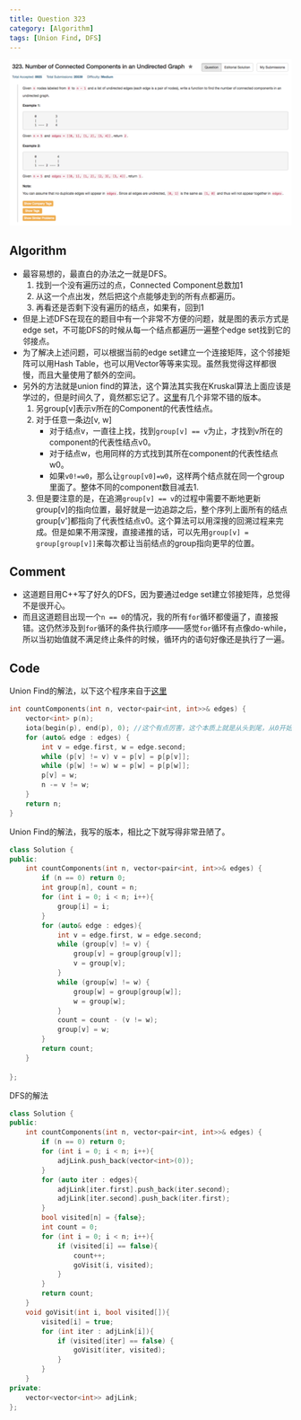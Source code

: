 ```yaml
---
title: Question 323
category: [Algorithm]
tags: [Union Find, DFS]
---
```


![Description](../Assets/Figure/question323.png)

## Algorithm 

- 最容易想的，最直白的办法之一就是DFS。
    1. 找到一个没有遍历过的点，Connected Component总数加1
    2. 从这一个点出发，然后把这个点能够走到的所有点都遍历。
    3. 再看还是否剩下没有遍历的结点，如果有，回到1
- 但是上述DFS在现在的题目中有一个非常不方便的问题，就是图的表示方式是edge set，不可能DFS的时候从每一个结点都遍历一遍整个edge set找到它的邻接点。
- 为了解决上述问题，可以根据当前的edge set建立一个连接矩阵，这个邻接矩阵可以用Hash Table，也可以用Vector等等来实现。虽然我觉得这样都很慢，而且大量使用了额外的空间。
- 另外的方法就是union find的算法，这个算法其实我在Kruskal算法上面应该是学过的，但是时间久了，竟然都忘记了。[这里](https://leetcode.com/discuss/76594/short-union-find-in-python-ruby-c)有几个非常不错的版本。
    1. 另group[v]表示v所在的Component的代表性结点。
    2. 对于任意一条边[v, w]
        - 对于结点v，一直往上找，找到`group[v] == v`为止，才找到v所在的component的代表性结点v0。
        - 对于结点w，也用同样的方式找到其所在component的代表性结点w0。
        - 如果`v0!=w0`，那么让`group[v0]=w0`，这样两个结点就在同一个group里面了。整体不同的component数目减去1.
    3. 但是要注意的是，在追溯`group[v] == v`的过程中需要不断地更新group[v]的指向位置，最好就是一边追踪之后，整个序列上面所有的结点group[v']都指向了代表性结点v0。这个算法可以用深搜的回溯过程来完成。但是如果不用深搜，直接递推的话，可以先用`group[v] = group[group[v]]`来每次都让当前结点的group指向更早的位置。


## Comment

- 这道题目用C++写了好久的DFS，因为要通过edge set建立邻接矩阵，总觉得不是很开心。
- 而且这道题目出现一个`n == 0`的情况，我的所有`for`循环都傻逼了，直接报错。这仍然涉及到`for`循环的条件执行顺序——感觉`for`循环有点像do-while，所以当初始值就不满足终止条件的时候，循环内的语句好像还是执行了一遍。

## Code

Union Find的解法，以下这个程序来自于[这里](https://leetcode.com/discuss/76594/short-union-find-in-python-ruby-c)

```c++
int countComponents(int n, vector<pair<int, int>>& edges) {
    vector<int> p(n);
    iota(begin(p), end(p), 0); //这个有点厉害，这个本质上就是从头到尾，从0开始依次增加
    for (auto& edge : edges) {
        int v = edge.first, w = edge.second;
        while (p[v] != v) v = p[v] = p[p[v]];
        while (p[w] != w) w = p[w] = p[p[w]];
        p[v] = w;
        n -= v != w;
    }
    return n;
}
```

Union Find的解法，我写的版本，相比之下就写得非常丑陋了。

```c++
class Solution {
public:
    int countComponents(int n, vector<pair<int, int>>& edges) {
        if (n == 0) return 0;
        int group[n], count = n;
        for (int i = 0; i < n; i++){
            group[i] = i;
        }
        for (auto& edge : edges){
            int v = edge.first, w = edge.second;
            while (group[v] != v) {
                group[v] = group[group[v]];
                v = group[v];
            }
            while (group[w] != w) {
                group[w] = group[group[w]];
                w = group[w];
            }
            count = count - (v != w);
            group[v] = w;
        }
        return count;
    }

};
```

DFS的解法

```c++
class Solution {
public:
    int countComponents(int n, vector<pair<int, int>>& edges) {
        if (n == 0) return 0;
        for (int i = 0; i < n; i++){
            adjLink.push_back(vector<int>(0));
        }
        for (auto iter : edges){
            adjLink[iter.first].push_back(iter.second);
            adjLink[iter.second].push_back(iter.first);
        }
        bool visited[n] = {false};
        int count = 0;
        for (int i = 0; i < n; i++){
            if (visited[i] == false){
                count++;
                goVisit(i, visited);
            }
        }
        return count;
    }
    void goVisit(int i, bool visited[]){
        visited[i] = true;
        for (int iter : adjLink[i]){
            if (visited[iter] == false) {
                goVisit(iter, visited);
            }
        }
    }
private:
    vector<vector<int>> adjLink;
};
```